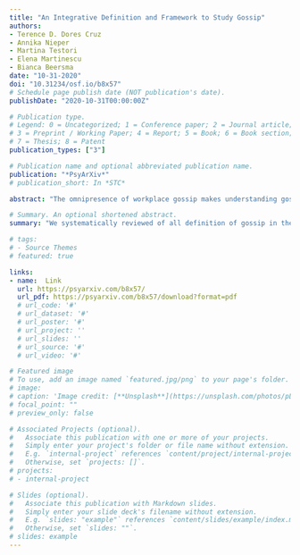 ```yaml
---
title: "An Integrative Definition and Framework to Study Gossip"
authors:
- Terence D. Dores Cruz
- Annika Nieper
- Martina Testori
- Elena Martinescu
- Bianca Beersma
date: "10-31-2020"
doi: "10.31234/osf.io/b8x57"
# Schedule page publish date (NOT publication's date).
publishDate: "2020-10-31T00:00:00Z"

# Publication type.
# Legend: 0 = Uncategorized; 1 = Conference paper; 2 = Journal article;
# 3 = Preprint / Working Paper; 4 = Report; 5 = Book; 6 = Book section;
# 7 = Thesis; 8 = Patent
publication_types: ["3"]

# Publication name and optional abbreviated publication name.
publication: "*PsyArXiv*"
# publication_short: In *STC*

abstract: "The omnipresence of workplace gossip makes understanding gossip processes imperative to grasp social life in organizations. Although gossip research has recently experienced an upsurge across the social sciences, findings regarding the consequences of gossip are conflicting. A potential reason is that gossip is conceptualized in myriad different manners in the scientific literature, causing conceptual confusion and rendering theoretical integration impossible. In order to resolve this, we systematically reviewed 6114 scientific articles on gossip and identified 324 papers that define gossip. From the definitions we extracted two essential characteristics of gossip on which there seems to be good agreement within the literature, namely (1) that gossip is communication between humans involving a sender, receiver, and target, and (2) that the target is absent or unaware of the communicated content. These formed the basis of a broad, integrative definition of gossip: a sender communicating to a receiver about a target who is absent or unaware of the content. Furthermore, our review revealed that some definitions discuss characteristics on which there is less agreement: gossip valence (from negative to neutral to positive) and formality (from informal to intermediate to formal). We propose incorporating these characteristics in a multidimensional scaling framework that can guide future research. Our broad, integrative definition of gossip and the multidimensional scaling framework provide the building blocks for a systematic, integrated knowledge base on the role of gossip in human social life, which can foster future theory development and hypothesis testing, and thereby ultimately help organizations to manage gossip."

# Summary. An optional shortened abstract.
summary: "We systematically reviewed of all definition of gossip in the scientific literature. First, we define gossip as a sender communicating to a receiver about a target, who is absent or unaware of  the content. Second, we propose an integrative to study gossip as varying in valence and formality.   "

# tags:
# - Source Themes
# featured: true

links:
- name:  Link
  url: https://psyarxiv.com/b8x57/
  url_pdf: https://psyarxiv.com/b8x57/download?format=pdf
  # url_code: '#'
  # url_dataset: '#'
  # url_poster: '#'
  # url_project: ''
  # url_slides: ''
  # url_source: '#'
  # url_video: '#'

# Featured image
# To use, add an image named `featured.jpg/png` to your page's folder. 
# image:
# caption: 'Image credit: [**Unsplash**](https://unsplash.com/photos/pLCdAaMFLTE)'
# focal_point: ""
# preview_only: false

# Associated Projects (optional).
#   Associate this publication with one or more of your projects.
#   Simply enter your project's folder or file name without extension.
#   E.g. `internal-project` references `content/project/internal-project/index.md`.
#   Otherwise, set `projects: []`.
# projects:
# - internal-project

# Slides (optional).
#   Associate this publication with Markdown slides.
#   Simply enter your slide deck's filename without extension.
#   E.g. `slides: "example"` references `content/slides/example/index.md`.
#   Otherwise, set `slides: ""`.
# slides: example
---
```

